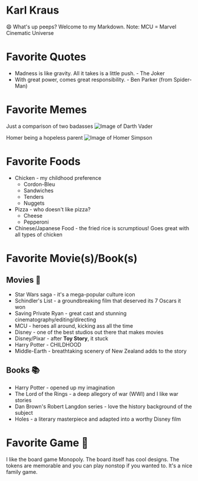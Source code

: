 # Karl Kraus
:smile: What's up peeps? Welcome to my Markdown. Note: MCU = Marvel Cinematic Universe

# Favorite Quotes
* Madness is like gravity. All it takes is a little push. - The Joker
* With great power, comes great responsibility. - Ben Parker (from Spider-Man)

# Favorite Memes

Just a comparison of two badasses
![Image of Darth Vader](https://cloud.githubusercontent.com/assets/11506652/9585999/30f8155c-4fe8-11e5-84e8-aedc8c43a389.jpg)

Homer being a hopeless parent
![Image of Homer Simpson](https://cloud.githubusercontent.com/assets/11506652/9585968/f9f46448-4fe7-11e5-8dd5-c00788498ed7.jpg)

# Favorite Foods

* Chicken - my childhood preference
   * Cordon-Bleu
   * Sandwiches
   * Tenders
   * Nuggets
* Pizza - who doesn't like pizza? 
    * Cheese
    * Pepperoni
* Chinese/Japanese Food - the fried rice is scrumptious! Goes great with all types of chicken

# Favorite Movie(s)/Book(s)
## Movies :dvd:
* Star Wars saga - it's a mega-popular culture icon
* Schindler's List - a groundbreaking film that deserved its 7 Oscars it won
* Saving Private Ryan - great cast and stunning cinematography/editing/directing
* MCU - heroes all around, kicking ass all the time
* Disney - one of the best studios out there that makes movies
* Disney/Pixar - after **Toy Story**, it stuck
* Harry Potter - CHILDHOOD
* Middle-Earth - breathtaking scenery of New Zealand adds to the story
 
## Books :books:
* Harry Potter - opened up my imagination
* The Lord of the Rings - a deep allegory of war (WWI) and I like war stories
* Dan Brown's Robert Langdon series - love the history background of the subject
* Holes - a literary masterpiece and adapted into a worthy Disney film


# Favorite Game :game_die:
I like the board game Monopoly. The board itself has cool designs. The tokens are memorable and you can play nonstop if you wanted to. It's a nice family game.
